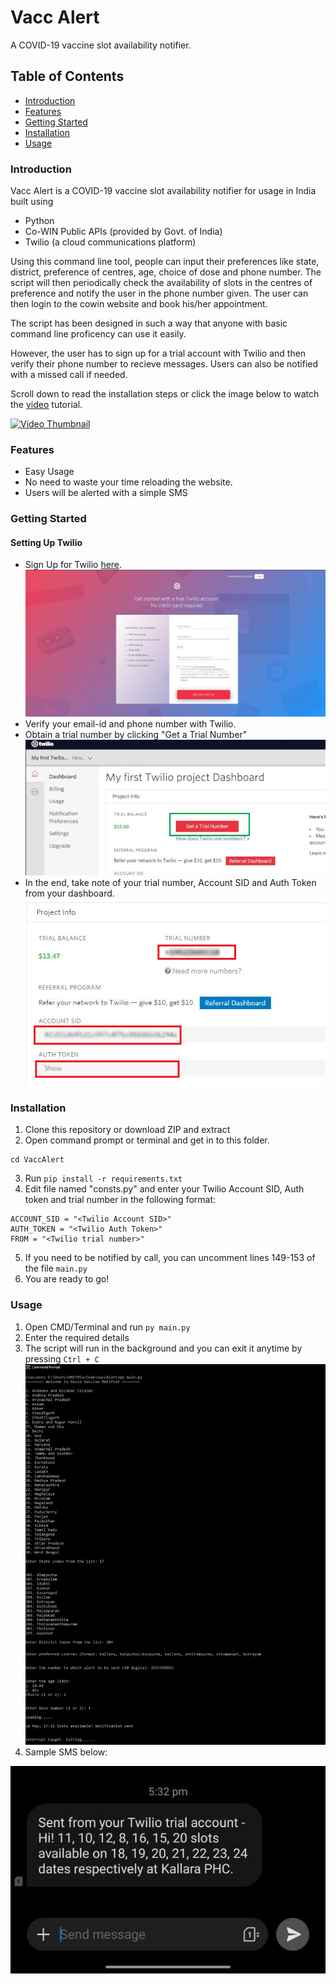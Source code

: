 # Vacc Alert

A COVID-19 vaccine slot availability notifier.

## Table of Contents

- [Introduction](#introduction)
- [Features](#features)
- [Getting Started](#getting-started)
- [Installation](#installation)
- [Usage](#usage)

### Introduction
 Vacc Alert is a COVID-19 vaccine slot availability notifier for usage in India built using
 * Python
 * Co-WIN Public APIs (provided by Govt. of India) 
 * Twilio (a cloud communications platform)

 Using this command line tool, people can input their preferences like state, district, preference of centres, age, choice of dose and phone number. The script will then periodically check the availability of slots in the centres of preference and notify the user in the phone number given. The user can then login to the cowin website and book his/her appointment. 

 The script has been designed in such a way that anyone with basic command line proficency can use it easily.

 However, the user has to sign up for a trial account with Twilio and then verify their phone number to recieve messages. Users can also be notified with a missed call if needed.

 Scroll down to read the installation steps or click the image below to watch the [video](https://youtu.be/5dEM2BATo-M) tutorial.

 [![Video Thumbnail](http://img.youtube.com/vi/5dEM2BATo-M/0.jpg) ](https://youtu.be/5dEM2BATo-M "Video Thumbnail")

### Features
* Easy Usage
* No need to waste your time reloading the website.
* Users will be alerted with a simple SMS

### Getting Started

#### Setting Up Twilio
* Sign Up for Twilio [here](https://www.twilio.com/try-twilio).
![Sign Up](https://github.com/ajktym94/VaccAlert/blob/images/img/1_signup.jpg?raw=true)
* Verify your email-id and phone number with Twilio.
* Obtain a trial number by clicking "Get a Trial Number"
![Trial Number](https://github.com/ajktym94/VaccAlert/blob/images/img/2_trial_number.jpg?raw=true)
* In the end, take note of your trial number, Account SID and Auth Token from your dashboard.
![Take note](https://github.com/ajktym94/VaccAlert/blob/images/img/dashboard.jpg?raw=true)

### Installation

1. Clone this repository or download ZIP and extract
2. Open command prompt or terminal and get in to this folder.
```
cd VaccAlert
```
3. Run  ```pip install -r requirements.txt```
4. Edit file named "consts.py" and enter your Twilio Account SID, Auth token and trial number in the following format:
```
ACCOUNT_SID = "<Twilio Account SID>"
AUTH_TOKEN = "<Twilio Auth Token>"
FROM = "<Twilio trial number>"
```
5. If you need to be notified by call, you can uncomment lines 149-153 of the file ```main.py```
5. You are ready to go! 


### Usage

1. Open CMD/Terminal and run ```py main.py```
2. Enter the required details
3. The script will run in the background and you can exit it anytime by pressing ```Ctrl + C```
![Usage](https://github.com/ajktym94/VaccAlert/blob/images/img/usage.jpg?raw=true)
4. Sample SMS below:

![Message](https://github.com/ajktym94/VaccAlert/blob/images/img/msg.jpg?raw=true)